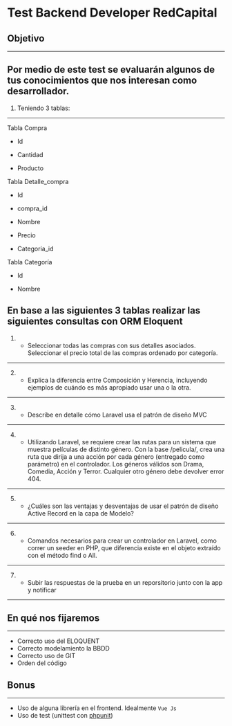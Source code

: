 # Test Backend Developer RedCapital

## Objetivo
---

Por medio de este test se evaluarán algunos de tus conocimientos que nos interesan como desarrollador.
---


1) Teniendo 3 tablas:

---
Tabla Compra

- Id

- Cantidad
- Producto

Tabla Detalle_compra

- Id

- compra_id

- Nombre

- Precio

- Categoria_id

Tabla Categoría

- Id

- Nombre

En base a las siguientes 3 tablas realizar las siguientes consultas con ORM Eloquent
---

1) - Seleccionar todas las compras con sus detalles asociados.
Seleccionar el precio total de las compras ordenado por categoría.
---
2) - Explica la diferencia entre Composición y Herencia, incluyendo ejemplos de cuándo es más
apropiado usar una o la otra.
---
3) - Describe en detalle cómo Laravel usa el patrón de diseño MVC
---

4) - Utilizando Laravel, se requiere crear las rutas para un sistema que muestra películas de distinto
género. Con la base /pelicula/, crea una ruta que dirija a una acción por cada género (entregado como
parámetro) en el controlador. Los géneros válidos son Drama, Comedia, Acción y Terror. Cualquier
otro género debe devolver error 404.

---

5) - ¿Cuáles son las ventajas y desventajas de usar el patrón de diseño Active Record en la capa de
Modelo?
---

6) - Comandos necesarios para crear un controlador en Laravel, como correr un seeder en PHP, que
diferencia existe en el objeto extraído con el método find o All.
---


7) - Subir las respuestas de la prueba en un reporsitorio  junto con la app y notificar  				
--- 



## En qué nos fijaremos 
---
* Correcto uso del ELOQUENT
* Correcto modelamiento la BBDD
* Correcto uso de GIT
* Orden del código

## Bonus
---
* Uso de alguna librería en el frontend. Idealmente `Vue Js`  
* Uso de test (unittest con [phpunit](https://phpunit.de/documentation.html))

